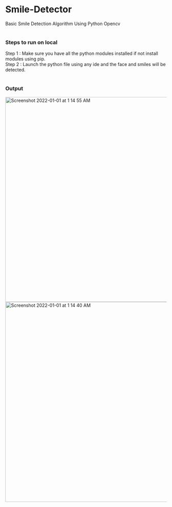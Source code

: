 # Smile-Detector
Basic Smile Detection Algorithm Using Python Opencv<br/><br/>
### Steps to run on local
Step 1 : Make sure you have all the python modules installed if not install modules using pip.<br/>
Step 2 : Launch the python file using any ide and the face and smiles will be detected.</br><br/>
### Output
<img width="640" alt="Screenshot 2022-01-01 at 1 14 55 AM" src="https://user-images.githubusercontent.com/54856352/147837508-a08a2fa9-f9ca-4606-95ea-3e9dbcac31ef.png">
<img width="625" alt="Screenshot 2022-01-01 at 1 14 40 AM" src="https://user-images.githubusercontent.com/54856352/147837513-23fe6943-5d6e-417c-9360-8bed1020e3b6.png">
